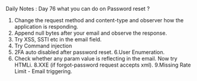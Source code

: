 Daily Notes : Day 76
what you can do on Password reset ?

1. Change the request method and content-type and observer how the application is responding.
2. Append null bytes after your email and observe the response.
3. Try XSS, SSTI etc in the email field.
4. Try Command injection
5. 2FA auto disabled after password reset.
6.User Enumeration.
7. Check whether any param value is reflecting in the email. Now try HTMLi.
8.XXE (if forgot-password request accepts xml).
9.Missing Rate Limit - Email triggering.